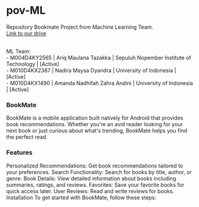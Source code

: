 # pov-ML
Repository Bookmate Project from Machine Learning Team.<br>
[Link to our drive](https://drive.google.com/drive/folders/1z_TP4Jd-4EGid9W9dweU6Yg84ha_RC_k?usp=sharing)

<br>
ML Team: <br>
- M004D4KY2565 | Ariq Maulana Tazakka | Sepuluh Nopember Institute of Technology | [Active] <br>
- M010D4KX2387 | Nadira Maysa Dyandra | University of Indonesia | [Active]  <br>
- M010D4KX1490 | Amanda Nadhifah Zahra Andini | University of Indonesia | [Active]

### BookMate
BookMate is a mobile application built natively for Android that provides book recommendations. Whether you're an avid reader looking for your next book or just curious about what's trending, BookMate helps you find the perfect read.

### Features
Personalized Recommendations: Get book recommendations tailored to your preferences.
Search Functionality: Search for books by title, author, or genre.
Book Details: View detailed information about books including summaries, ratings, and reviews.
Favorites: Save your favorite books for quick access later.
User Reviews: Read and write reviews for books.
Installation
To get started with BookMate, follow these steps:
